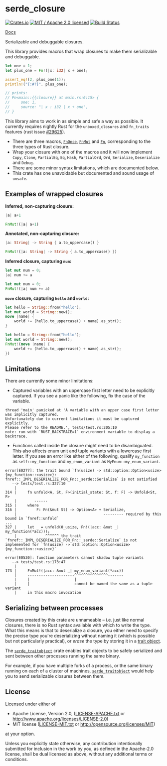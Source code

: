 # serde_closure

[![Crates.io](https://img.shields.io/crates/v/serde_closure.svg?maxAge=86400)](https://crates.io/crates/serde_closure)
[![MIT / Apache 2.0 licensed](https://img.shields.io/crates/l/serde_closure.svg?maxAge=2592000)](#License)
[![Build Status](https://dev.azure.com/alecmocatta/serde_closure/_apis/build/status/tests?branchName=master)](https://dev.azure.com/alecmocatta/serde_closure/_build/latest?branchName=master)

[Docs](https://docs.rs/serde_closure/0.2.2)

Serializable and debuggable closures.

This library provides macros that wrap closures to make them serializable and
debuggable.

```rust
let one = 1;
let plus_one = Fn!(|x: i32| x + one);

assert_eq!(2, plus_one(1));
println!("{:#?}", plus_one);

// prints:
// Fn<main::{{closure}} at main.rs:6:15> {
//     one: 1,
//     source: "| x : i32 | x + one",
// }
```

This library aims to work in as simple and safe a way as possible. It currently
requires nightly Rust for the `unboxed_closures` and `fn_traits` features (rust
issue [#29625](https://github.com/rust-lang/rust/issues/29625)).

 * There are three macros,
   [`FnOnce`](https://docs.rs/serde_closure/0.2.2/serde_closure/macro.FnOnce.html),
   [`FnMut`](https://docs.rs/serde_closure/0.2.2/serde_closure/macro.FnMut.html)
   and [`Fn`](https://docs.rs/serde_closure/0.2.2/serde_closure/macro.Fn.html),
   corresponding to the three types of Rust closure.
 * Wrap your closure with one of the macros and it will now implement `Copy`,
   `Clone`, `PartialEq`, `Eq`, `Hash`, `PartialOrd`, `Ord`, `Serialize`,
   `Deserialize` and `Debug`.
 * There are some minor syntax limitations, which are documented below.
 * This crate has one unavoidable but documented and sound usage of
   `unsafe`.

## Examples of wrapped closures
**Inferred, non-capturing closure:**
```rust
|a| a+1
```
```rust
FnMut!(|a| a+1)
```

**Annotated, non-capturing closure:**
```rust
|a: String| -> String { a.to_uppercase() }
```
```rust
FnMut!(|a: String| -> String { a.to_uppercase() })
```

**Inferred closure, capturing `num`:**
```rust
let mut num = 0;
|a| num += a
```
```rust
let mut num = 0;
FnMut!(|a| num += a)
```

**`move` closure, capturing `hello` and `world`:**
```rust
let hello = String::from("hello");
let mut world = String::new();
move |name| {
    world += (hello.to_uppercase() + name).as_str();
}
```
```rust
let hello = String::from("hello");
let mut world = String::new();
FnMut!(move |name| {
    world += (hello.to_uppercase() + name).as_str();
})
```

## Limitations
There are currently some minor limitations:
 * Captured variables with an uppercase first letter need to be explicitly
   captured. If you see a panic like the following, fix the case of the
   variable.
```text
thread 'main' panicked at 'A variable with an upper case first letter was implicitly captured.
Unfortunately due to current limitations it must be captured explicitly.
Please refer to the README.', tests/test.rs:205:10
note: run with `RUST_BACKTRACE=1` environment variable to display a backtrace.
```
 * Functions called inside the closure might need to be disambiguated. This
   also affects enum unit and tuple variants with a lowercase first letter.
   If you see an error like either of the following, qualify `my_function`
   as `self::my_function` and `my_enum_variant` as
   `MyEnum::my_enum_variant`.
```text
error[E0277]: the trait bound `fn(usize) -> std::option::Option<usize> {my_function::<usize>}: fnref::_IMPL_DESERIALIZE_FOR_Fn::_serde::Serialize` is not satisfied
   --> tests/test.rs:327:10
    |
314 |     fn unfold<A, St, F>(initial_state: St, f: F) -> Unfold<St, F>
    |        ------
315 |     where
316 |         F: Fn(&mut St) -> Option<A> + Serialize,
    |                                       --------- required by this bound in `fnref::unfold`
...
327 |     let _ = unfold(0_usize, Fn!(|acc: &mut _| my_function(*acc)));
    |             ^^^^^^ the trait `fnref::_IMPL_DESERIALIZE_FOR_Fn::_serde::Serialize` is not implemented for `fn(usize) -> std::option::Option<usize> {my_function::<usize>}`
```
```text
error[E0530]: function parameters cannot shadow tuple variants
   --> tests/test.rs:173:47
    |
173 |     FnMut!(|acc: &mut _| my_enum_variant(*acc))
    |     ---------------------^^^^^^^^^^^^^^^-------
    |     |                    |
    |     |                    cannot be named the same as a tuple variant
    |     in this macro invocation
```

## Serializing between processes

Closures created by this crate are unnameable – i.e. just like normal closures,
there is no Rust syntax available with which to write the type. What this means
is that to deserialize a closure, you either need to specify the precise type
you're deserializing without naming it (which is possible but not particularly
practical), or *erase* the type by storing it in a
[trait object](https://doc.rust-lang.org/beta/book/ch17-02-trait-objects.html).

The [`serde_traitobject`](https://github.com/alecmocatta/serde_traitobject)
crate enables trait objects to be safely serialized and sent between other
processes running the same binary.

For example, if you have multiple forks of a process, or the same binary running
on each of a cluster of machines,
[`serde_traitobject`](https://github.com/alecmocatta/serde_traitobject) would
help you to send serializable closures between them.

## License
Licensed under either of

 * Apache License, Version 2.0, ([LICENSE-APACHE.txt](LICENSE-APACHE.txt) or http://www.apache.org/licenses/LICENSE-2.0)
 * MIT license ([LICENSE-MIT.txt](LICENSE-MIT.txt) or http://opensource.org/licenses/MIT)

at your option.

Unless you explicitly state otherwise, any contribution intentionally submitted for inclusion in the work by you, as defined in the Apache-2.0 license, shall be dual licensed as above, without any additional terms or conditions.

